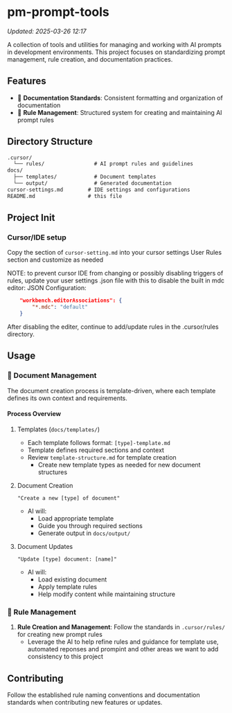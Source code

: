 # pm-prompt-tools

*Updated: 2025-03-26 12:17*

A collection of tools and utilities for managing and working with AI prompts in development environments. This project focuses on standardizing prompt management, rule creation, and documentation practices.

## Features

- 📝 **Documentation Standards**: Consistent formatting and organization of documentation
- 🔧 **Rule Management**: Structured system for creating and maintaining AI prompt rules

## Directory Structure

```markdown
.cursor/
  └── rules/                # AI prompt rules and guidelines
docs/
  ├── templates/            # Document templates
  └── output/               # Generated documentation
cursor-settings.md        # IDE settings and configurations
README.md                 # this file
```

## Project Init

### Cursor/IDE setup

Copy the section of `cursor-setting.md` into your cursor settings User Rules section and customize as needed

NOTE: to prevent cursor IDE from changing or possibly disabling triggers of rules, update your user settings .json file with this to disable the built in mdc editor:
JSON Configuration:

```json
    "workbench.editorAssociations": {
        "*.mdc": "default"
    }
```

After disabling the editer, continue to add/update rules in the .cursor/rules directory.

## Usage

### 📝 Document Management

The document creation process is template-driven, where each template defines its own context and requirements.

#### Process Overview

1. Templates (`docs/templates/`)
   - Each template follows format: `[type]-template.md`
   - Template defines required sections and context
   - Review `template-structure.md` for template creation
     - Create new template types as needed for new document structures

2. Document Creation

   ```shell
   "Create a new [type] of document"
   ```

   - AI will:
     - Load appropriate template
     - Guide you through required sections
     - Generate output in `docs/output/`

3. Document Updates

   ```shell
   "Update [type] document: [name]"
   ```

   - AI will:
     - Load existing document
     - Apply template rules
     - Help modify content while maintaining structure

### 🔧 Rule Management

1. **Rule Creation and Management**: Follow the standards in `.cursor/rules/` for creating new prompt rules
   - Leverage the AI to help refine rules and guidance for template use, automated reponses and prompint and other areas we want to add consistency to this project

## Contributing

Follow the established rule naming conventions and documentation standards when contributing new features or updates.
